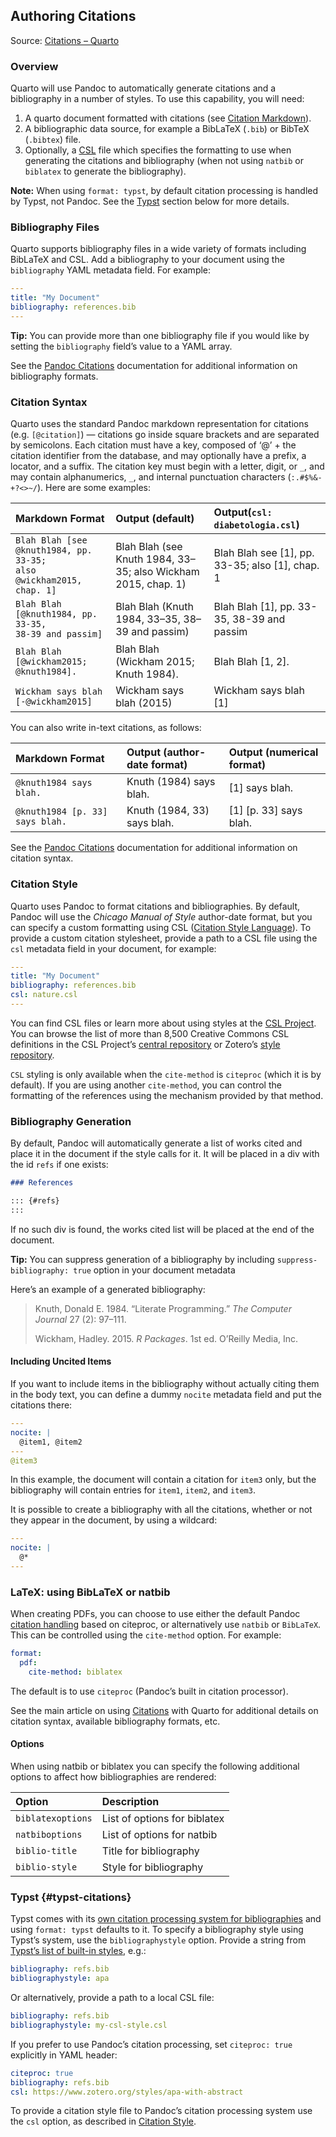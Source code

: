 ## Authoring Citations

Source: [Citations – Quarto](https://quarto.org/docs/authoring/citations.html)

### Overview

Quarto will use Pandoc to automatically generate citations and a bibliography in a number of styles. To use this capability, you will need:

1.  A quarto document formatted with citations (see [Citation Markdown](#citation-syntax)).
2.  A bibliographic data source, for example a BibLaTeX (`.bib`) or BibTeX (`.bibtex`) file.
3.  Optionally, a [CSL](https://citationstyles.org/) file which specifies the formatting to use when generating the citations and bibliography (when not using `natbib` or `biblatex` to generate the bibliography).

**Note:** When using `format: typst`, by default citation processing is handled by Typst, not Pandoc. See the [Typst](#typst-citations) section below for more details.

### Bibliography Files

Quarto supports bibliography files in a wide variety of formats including BibLaTeX and CSL. Add a bibliography to your document using the `bibliography` YAML metadata field. For example:

```yaml
---
title: "My Document"
bibliography: references.bib
---
```

**Tip:** You can provide more than one bibliography file if you would like by setting the `bibliography` field’s value to a YAML array.

See the [Pandoc Citations](https://pandoc.org/MANUAL.html#citations) documentation for additional information on bibliography formats.

### Citation Syntax

Quarto uses the standard Pandoc markdown representation for citations (e.g. `[@citation]`) — citations go inside square brackets and are separated by semicolons. Each citation must have a key, composed of ‘@’ + the citation identifier from the database, and may optionally have a prefix, a locator, and a suffix. The citation key must begin with a letter, digit, or `_`, and may contain alphanumerics, `_`, and internal punctuation characters (`:.#$%&-+?<>~/`). Here are some examples:

| Markdown Format                                                               | Output (default)                                            | Output(`csl: diabetologia.csl`) |
| :---------------------------------------------------------------------------- | :---------------------------------------------------------- | :-------------------------------- |
| `Blah Blah [see @knuth1984, pp. 33-35;`<br>`also @wickham2015, chap. 1]`      | Blah Blah (see Knuth 1984, 33–35; also Wickham 2015, chap. 1) | Blah Blah see \[1\], pp. 33-35; also \[1\], chap. 1 |
| `Blah Blah [@knuth1984, pp. 33-35,`<br>`38-39 and passim]`                     | Blah Blah (Knuth 1984, 33–35, 38–39 and passim)             | Blah Blah \[1\], pp. 33-35, 38-39 and passim |
| `Blah Blah [@wickham2015; @knuth1984].`                                        | Blah Blah (Wickham 2015; Knuth 1984).                       | Blah Blah \[1, 2\].                |
| `Wickham says blah [-@wickham2015]`                                           | Wickham says blah (2015)                                    | Wickham says blah \[1\]            |

You can also write in-text citations, as follows:

| Markdown Format               | Output (author-date format) | Output (numerical format) |
| :---------------------------- | :-------------------------- | :------------------------ |
| `@knuth1984 says blah.`       | Knuth (1984) says blah.     | \[1\] says blah.          |
| `@knuth1984 [p. 33] says blah.`| Knuth (1984, 33) says blah. | \[1\] \[p. 33\] says blah. |

See the [Pandoc Citations](https://pandoc.org/MANUAL.html#citations) documentation for additional information on citation syntax.

### Citation Style

Quarto uses Pandoc to format citations and bibliographies. By default, Pandoc will use the *Chicago Manual of Style* author-date format, but you can specify a custom formatting using CSL ([Citation Style Language](https://citationstyles.org/)). To provide a custom citation stylesheet, provide a path to a CSL file using the `csl` metadata field in your document, for example:

```yaml
---
title: "My Document"
bibliography: references.bib
csl: nature.csl
---
```

You can find CSL files or learn more about using styles at the [CSL Project](https://citationstyles.org/). You can browse the list of more than 8,500 Creative Commons CSL definitions in the CSL Project’s [central repository](https://github.com/citation-style-language/styles) or Zotero’s [style repository](https://www.zotero.org/styles).

`CSL` styling is only available when the `cite-method` is `citeproc` (which it is by default). If you are using another `cite-method`, you can control the formatting of the references using the mechanism provided by that method.

### Bibliography Generation

By default, Pandoc will automatically generate a list of works cited and place it in the document if the style calls for it. It will be placed in a div with the id `refs` if one exists:

```markdown
### References

::: {#refs}
:::
```

If no such div is found, the works cited list will be placed at the end of the document.

**Tip:** You can suppress generation of a bibliography by including `suppress-bibliography: true` option in your document metadata

Here’s an example of a generated bibliography:

> Knuth, Donald E. 1984. “Literate Programming.” *The Computer Journal* 27 (2): 97–111.
>
> Wickham, Hadley. 2015. *R Packages*. 1st ed. O’Reilly Media, Inc.

#### Including Uncited Items

If you want to include items in the bibliography without actually citing them in the body text, you can define a dummy `nocite` metadata field and put the citations there:

```yaml
---
nocite: |
  @item1, @item2
---
@item3
```

In this example, the document will contain a citation for `item3` only, but the bibliography will contain entries for `item1`, `item2`, and `item3`.

It is possible to create a bibliography with all the citations, whether or not they appear in the document, by using a wildcard:

```yaml
---
nocite: |
  @*
---
```

### LaTeX: using BibLaTeX or natbib

When creating PDFs, you can choose to use either the default Pandoc [citation handling](https://pandoc.org/MANUAL.html#citations) based on citeproc, or alternatively use `natbib` or `BibLaTeX`. This can be controlled using the `cite-method` option. For example:

```yaml
format:
  pdf:
    cite-method: biblatex
```

The default is to use `citeproc` (Pandoc’s built in citation processor).

See the main article on using [Citations](https://quarto.org/docs/authoring/citations.html) with Quarto for additional details on citation syntax, available bibliography formats, etc.

#### Options

When using natbib or biblatex you can specify the following additional options to affect how bibliographies are rendered:

| Option             | Description           |
| :----------------- | :-------------------- |
| `biblatexoptions`  | List of options for biblatex |
| `natbiboptions`    | List of options for natbib |
| `biblio-title`     | Title for bibliography |
| `biblio-style`     | Style for bibliography |

### Typst {#typst-citations}

Typst comes with its [own citation processing system for bibliographies](https://typst.app/docs/reference/bibliography/) and using `format: typst` defaults to it. To specify a bibliography style using Typst’s system, use the `bibliographystyle` option. Provide a string from [Typst’s list of built-in styles](https://typst.app/docs/reference/bibliography/bibliography/#parameters-style), e.g.:

```yaml
bibliography: refs.bib
bibliographystyle: apa
```

Or alternatively, provide a path to a local CSL file:

```yaml
bibliography: refs.bib
bibliographystyle: my-csl-style.csl
```

If you prefer to use Pandoc’s citation processing, set `citeproc: true` explicitly in YAML header:

```yaml
citeproc: true
bibliography: refs.bib
csl: https://www.zotero.org/styles/apa-with-abstract
```

To provide a citation style file to Pandoc’s citation processing system use the `csl` option, as described in [Citation Style](#citation-style).

